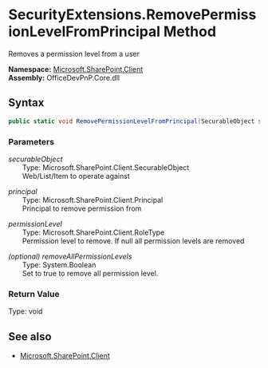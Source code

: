 # SecurityExtensions.RemovePermissionLevelFromPrincipal Method  
Removes a permission level from a user  

**Namespace:** [Microsoft.SharePoint.Client](Microsoft.SharePoint.Client.md)  
**Assembly:** OfficeDevPnP.Core.dll  
## Syntax
```C#
public static void RemovePermissionLevelFromPrincipal(SecurableObject securableObject, Principal principal, RoleType permissionLevel, Boolean removeAllPermissionLevels)
```
### Parameters
*securableObject*  
&emsp;&emsp;Type: Microsoft.SharePoint.Client.SecurableObject  
&emsp;&emsp;Web/List/Item to operate against  

*principal*  
&emsp;&emsp;Type: Microsoft.SharePoint.Client.Principal  
&emsp;&emsp;Principal to remove permission from  

*permissionLevel*  
&emsp;&emsp;Type: Microsoft.SharePoint.Client.RoleType  
&emsp;&emsp;Permission level to remove. If null all permission levels are removed  

*(optional) removeAllPermissionLevels*  
&emsp;&emsp;Type: System.Boolean  
&emsp;&emsp;Set to true to remove all permission level.  

### Return Value
Type: void  

## See also
- [Microsoft.SharePoint.Client](Microsoft.SharePoint.Client.md)
